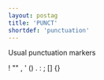 ```yaml
---
layout: postag
title: 'PUNCT'
shortdef: 'punctuation'
---
```


Usual punctuation markers 

! "" , '  () . : ; [] {} 

